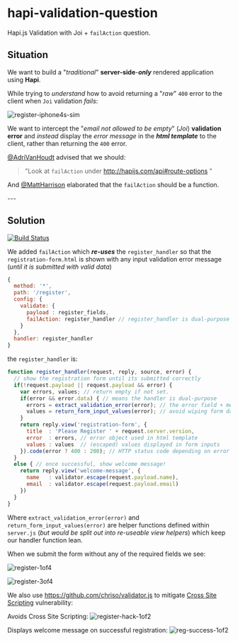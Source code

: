 # hapi-validation-question

Hapi.js Validation with Joi + `failAction` question.

## Situation

We want to build a "*traditional*" **server-side**-***only***
rendered application using **Hapi**.

While trying to *understand* how to avoid returning a "*raw*" `400`
error to the client when `Joi` validation *fails*:

![register-iphone4s-sim](https://cloud.githubusercontent.com/assets/194400/10234331/a863744a-688b-11e5-9eb8-5e41d0f570e2.png)

We want to intercept the "*email not allowed to be empty*" (*Joi*)
**validation error** and *instead* display the *error message*
in the ***html template*** to the client,
rather than returning the `400` error.

[@AdriVanHoudt](https://github.com/hapijs/joi/issues/725#issuecomment-144482794) advised that we should:
> "Look at `failAction` under http://hapijs.com/api#route-options "

And [@MattHarrison](https://github.com/hapijs/joi/issues/725#issuecomment-144867144) elaborated that the `failAction` should be a function.

--- <!-- Copy from here to the End for StackOverflow Answer -->

## Solution

[![Build Status](https://travis-ci.org/nelsonic/hapi-validation-question.svg)](https://travis-ci.org/nelsonic/hapi-validation-question)



We added `failAction` which ***re-uses*** the `register_handler`
so that the `registration-form.html` is shown with any input validation error message (*until it is submitted with valid data*)

```js
{
  method: '*',
  path: '/register',
  config: {
    validate: {
      payload : register_fields,
      failAction: register_handler // register_handler is dual-purpose (see below!)
    }
  },
  handler: register_handler
}
```

the `register_handler` is:

```js
function register_handler(request, reply, source, error) {
  // show the registration form until its submitted correctly
  if(!request.payload || request.payload && error) {
    var errors, values; // return empty if not set.
    if(error && error.data) { // means the handler is dual-purpose
      errors = extract_validation_error(error); // the error field + message
      values = return_form_input_values(error); // avoid wiping form data
    }
    return reply.view('registration-form', {
      title  : 'Please Register ' + request.server.version,
      error  : errors, // error object used in html template
      values : values  // (escaped) values displayed in form inputs
    }).code(error ? 400 : 200); // HTTP status code depending on error
  }
  else { // once successful, show welcome message!
    return reply.view('welcome-message', {
      name   : validator.escape(request.payload.name),
      email  : validator.escape(request.payload.email)
    })
  }
}
```
Where `extract_validation_error(error)` and `return_form_input_values(error)`
are helper functions defined within `server.js` (*but would be split out into re-useable view helpers*) which keep our handler function lean.

When we submit the form without any of the required fields we see:

![register-1of4](https://cloud.githubusercontent.com/assets/194400/10266518/ce0c2ba6-6a61-11e5-89bc-4abf33b30f21.png)

![register-3of4](https://cloud.githubusercontent.com/assets/194400/10266523/680d1922-6a62-11e5-9533-3560a646dfd0.png)

We also use https://github.com/chriso/validator.js
to mitigate [Cross Site Scripting](https://en.wikipedia.org/wiki/Cross-site_scripting)
vulnerability:

Avoids Cross Site Scripting:
![register-hack-1of2](https://cloud.githubusercontent.com/assets/194400/10267320/5dd3bad6-6a87-11e5-888b-f1e1dbbf9f39.png)

Displays welcome message on successful registration:
![reg-success-1of2](https://cloud.githubusercontent.com/assets/194400/10267355/c7d8a31e-6a88-11e5-8bf9-3bb148e2d870.png)
